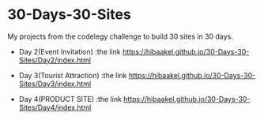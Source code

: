 # 30-Days-30-Sites
My projects from the codelegy challenge to build 30 sites in 30 days.

- Day 2(Event Invitation) :the link https://hibaakel.github.io/30-Days-30-Sites/Day2/index.html

- Day 3(Tourist Attraction) :the link https://hibaakel.github.io/30-Days-30-Sites/Day3/index.html

- Day 4(PRODUCT SITE) :the link https://hibaakel.github.io/30-Days-30-Sites/Day4/index.html
